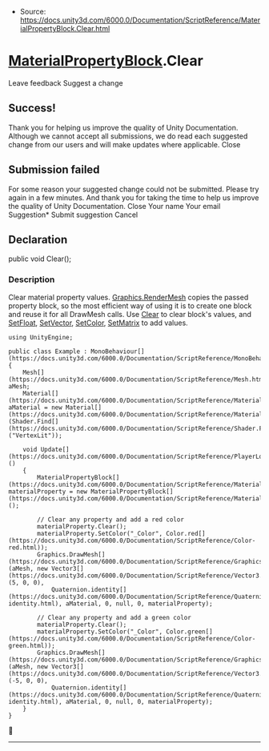* Source: https://docs.unity3d.com/6000.0/Documentation/ScriptReference/MaterialPropertyBlock.Clear.html

#  [MaterialPropertyBlock](https://docs.unity3d.com/6000.0/Documentation/ScriptReference/MaterialPropertyBlock.html).Clear
Leave feedback
Suggest a change
## Success!
Thank you for helping us improve the quality of Unity Documentation. Although we cannot accept all submissions, we do read each suggested change from our users and will make updates where applicable.
Close
## Submission failed
For some reason your suggested change could not be submitted. Please <a>try again</a> in a few minutes. And thank you for taking the time to help us improve the quality of Unity Documentation.
Close
Your name Your email Suggestion* Submit suggestion
Cancel
## Declaration
public void Clear(); 
### Description
Clear material property values.
[Graphics.RenderMesh](https://docs.unity3d.com/6000.0/Documentation/ScriptReference/Graphics.RenderMesh.html) copies the passed property block, so the most efficient way of using it is to create one block and reuse it for all DrawMesh calls. Use [Clear](https://docs.unity3d.com/6000.0/Documentation/ScriptReference/MaterialPropertyBlock.Clear.html) to clear block's values, and [SetFloat](https://docs.unity3d.com/6000.0/Documentation/ScriptReference/MaterialPropertyBlock.SetFloat.html), [SetVector](https://docs.unity3d.com/6000.0/Documentation/ScriptReference/MaterialPropertyBlock.SetVector.html), [SetColor](https://docs.unity3d.com/6000.0/Documentation/ScriptReference/MaterialPropertyBlock.SetColor.html), [SetMatrix](https://docs.unity3d.com/6000.0/Documentation/ScriptReference/MaterialPropertyBlock.SetMatrix.html) to add values.
```
using UnityEngine;  
  
public class Example : MonoBehaviour[](https://docs.unity3d.com/6000.0/Documentation/ScriptReference/MonoBehaviour.html)
{
    Mesh[](https://docs.unity3d.com/6000.0/Documentation/ScriptReference/Mesh.html) aMesh;
    Material[](https://docs.unity3d.com/6000.0/Documentation/ScriptReference/Material.html) aMaterial = new Material[](https://docs.unity3d.com/6000.0/Documentation/ScriptReference/Material.html)(Shader.Find[](https://docs.unity3d.com/6000.0/Documentation/ScriptReference/Shader.Find.html)("VertexLit"));  
  
    void Update[](https://docs.unity3d.com/6000.0/Documentation/ScriptReference/PlayerLoop.Update.html)()
    {
        MaterialPropertyBlock[](https://docs.unity3d.com/6000.0/Documentation/ScriptReference/MaterialPropertyBlock.html) materialProperty = new MaterialPropertyBlock[](https://docs.unity3d.com/6000.0/Documentation/ScriptReference/MaterialPropertyBlock.html)();  
  
        // Clear any property and add a red color
        materialProperty.Clear();
        materialProperty.SetColor("_Color", Color.red[](https://docs.unity3d.com/6000.0/Documentation/ScriptReference/Color-red.html));
        Graphics.DrawMesh[](https://docs.unity3d.com/6000.0/Documentation/ScriptReference/Graphics.DrawMesh.html)(aMesh, new Vector3[](https://docs.unity3d.com/6000.0/Documentation/ScriptReference/Vector3.html)(5, 0, 0),
            Quaternion.identity[](https://docs.unity3d.com/6000.0/Documentation/ScriptReference/Quaternion-identity.html), aMaterial, 0, null, 0, materialProperty);  
  
        // Clear any property and add a green color
        materialProperty.Clear();
        materialProperty.SetColor("_Color", Color.green[](https://docs.unity3d.com/6000.0/Documentation/ScriptReference/Color-green.html));
        Graphics.DrawMesh[](https://docs.unity3d.com/6000.0/Documentation/ScriptReference/Graphics.DrawMesh.html)(aMesh, new Vector3[](https://docs.unity3d.com/6000.0/Documentation/ScriptReference/Vector3.html)(-5, 0, 0),
            Quaternion.identity[](https://docs.unity3d.com/6000.0/Documentation/ScriptReference/Quaternion-identity.html), aMaterial, 0, null, 0, materialProperty);
    }
}

```

* * *
